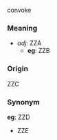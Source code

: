 convoke
### Meaning
+ _adj_: ZZA
	+ __eg__: ZZB

### Origin

ZZC

### Synonym

__eg__: ZZD

+ ZZE


